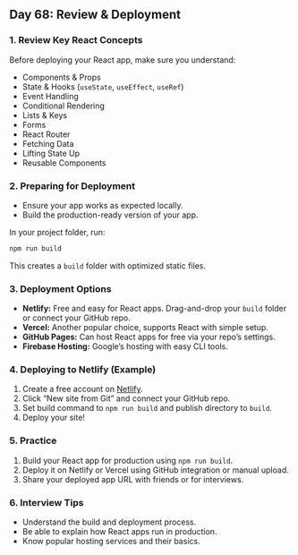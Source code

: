 ## Day 68: Review & Deployment

### 1. Review Key React Concepts

Before deploying your React app, make sure you understand:

- Components & Props
- State & Hooks (`useState`, `useEffect`, `useRef`)
- Event Handling
- Conditional Rendering
- Lists & Keys
- Forms
- React Router
- Fetching Data
- Lifting State Up
- Reusable Components

### 2. Preparing for Deployment

- Ensure your app works as expected locally.
- Build the production-ready version of your app.

In your project folder, run:

```bash
npm run build
```

This creates a `build` folder with optimized static files.

### 3. Deployment Options

- **Netlify:** Free and easy for React apps. Drag-and-drop your `build` folder or connect your GitHub repo.
- **Vercel:** Another popular choice, supports React with simple setup.
- **GitHub Pages:** Can host React apps for free via your repo’s settings.
- **Firebase Hosting:** Google’s hosting with easy CLI tools.

### 4. Deploying to Netlify (Example)

1. Create a free account on [Netlify](https://www.netlify.com).
2. Click “New site from Git” and connect your GitHub repo.
3. Set build command to `npm run build` and publish directory to `build`.
4. Deploy your site!

### 5. Practice

<div class="practice">

1. Build your React app for production using `npm run build`.
2. Deploy it on Netlify or Vercel using GitHub integration or manual upload.
3. Share your deployed app URL with friends or for interviews.

</div>

### 6. Interview Tips

- Understand the build and deployment process.
- Be able to explain how React apps run in production.
- Know popular hosting services and their basics.
